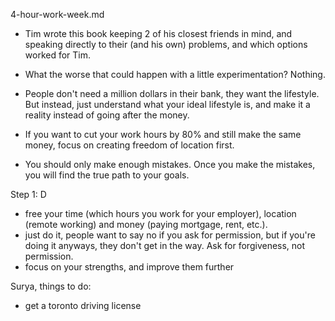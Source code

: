 4-hour-work-week.md


- Tim wrote this book keeping 2 of his closest friends in mind, and speaking directly to their (and his own) problems, and which options worked for Tim.
- What the worse that could happen with a little experimentation? Nothing.
- People don't need a million dollars in their bank, they want the lifestyle. But instead, just understand what your ideal lifestyle is, and make it a reality instead of going after the money.
- If you want to cut your work hours by 80% and still make the same money, focus on creating freedom of location first. 

- You should only make enough mistakes. Once you make the mistakes, you will find the true path to your goals.

Step 1: D
- free your time (which hours you work for your employer), location (remote working) and money (paying mortgage, rent, etc.).  
- just do it, people want to say no if you ask for permission, but if you're doing it anyways, they don't get in the way. Ask for forgiveness, not permission. 
- focus on your strengths, and improve them further

Surya, things to do:
- get a toronto driving license


